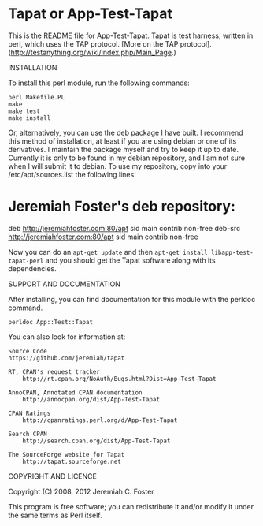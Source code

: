# Tapat or App-Test-Tapat
 
This is the README file for App-Test-Tapat. Tapat is test harness,
written in perl, which uses the TAP protocol. [More on the TAP
protocol]. (http://testanything.org/wiki/index.php/Main_Page.)
 
INSTALLATION

To install this perl module, run the following commands:
 
    perl Makefile.PL
    make
    make test
    make install
 
Or, alternatively, you can use the deb package I have built. I
recommend this method of installation, at least if you are using
debian or one of its derivatives. I maintain the package myself and
try to keep it up to date. Currently it is only to be found in my
debian repository, and I am not sure when I will submit it to
debian. To use my repository, copy into your /etc/apt/sources.list the
following lines:
 
# Jeremiah Foster's deb repository:
deb http://jeremiahfoster.com:80/apt sid main contrib non-free
deb-src http://jeremiahfoster.com:80/apt sid main contrib non-free 
 
Now you can do an `apt-get update` and then `apt-get install
libapp-test-tapat-perl` and you should get the Tapat software along
with its dependencies.
 
SUPPORT AND DOCUMENTATION
 
After installing, you can find documentation for this module with the
perldoc command.
 
    perldoc App::Test::Tapat
 
You can also look for information at:

    Source Code
	https://github.com/jeremiah/tapat
 
    RT, CPAN's request tracker
        http://rt.cpan.org/NoAuth/Bugs.html?Dist=App-Test-Tapat
 
    AnnoCPAN, Annotated CPAN documentation
        http://annocpan.org/dist/App-Test-Tapat
 
    CPAN Ratings
        http://cpanratings.perl.org/d/App-Test-Tapat
 
    Search CPAN
        http://search.cpan.org/dist/App-Test-Tapat

    The SourceForge website for Tapat
        http://tapat.sourceforge.net
 
 
COPYRIGHT AND LICENCE
 
Copyright (C) 2008, 2012 Jeremiah C. Foster
 
This program is free software; you can redistribute it and/or modify it
under the same terms as Perl itself.
